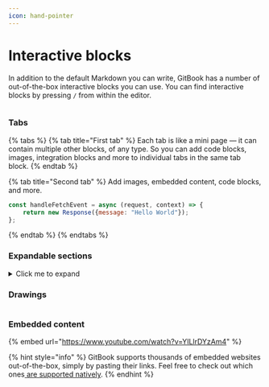 ```yaml
---
icon: hand-pointer
---
```


# Interactive blocks

In addition to the default Markdown you can write, GitBook has a number of out-of-the-box interactive blocks you can use. You can find interactive blocks by pressing `/` from within the editor.

<figure><img src="https://gitbookio.github.io/onboarding-template-images/interactive-hero.png" alt=""><figcaption></figcaption></figure>

### Tabs

{% tabs %}
{% tab title="First tab" %}
Each tab is like a mini page — it can contain multiple other blocks, of any type. So you can add code blocks, images, integration blocks and more to individual tabs in the same tab block.
{% endtab %}

{% tab title="Second tab" %}
Add images, embedded content, code blocks, and more.

```javascript
const handleFetchEvent = async (request, context) => {
    return new Response({message: "Hello World"});
};
```
{% endtab %}
{% endtabs %}

### Expandable sections

<details>

<summary>Click me to expand</summary>

Expandable blocks are helpful in condensing what could otherwise be a lengthy paragraph. They are also great in step-by-step guides and FAQs.

</details>

### Drawings

<img alt="" class="gitbook-drawing">

### Embedded content

{% embed url="https://www.youtube.com/watch?v=YILlrDYzAm4" %}

{% hint style="info" %}
GitBook supports thousands of embedded websites out-of-the-box, simply by pasting their links. Feel free to check out which ones[ are supported natively](https://iframely.com).
{% endhint %}
